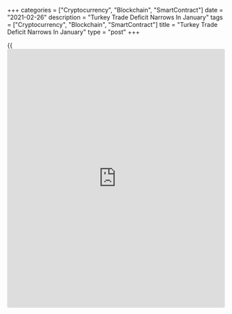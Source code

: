 +++
categories = ["Cryptocurrency", "Blockchain", "SmartContract"]
date = "2021-02-26"
description = "Turkey Trade Deficit Narrows In January"
tags = ["Cryptocurrency", "Blockchain", "SmartContract"]
title = "Turkey Trade Deficit Narrows In January"
type = "post"
+++

{{<iframe id="large-banner" src="https://www.bounty.group/#slide=27.0" width="100%" height="600" scrolling="no" style="border: 0px solid rgb(216, 221, 230); border-radius: 3px;">}}

Turkey's trade deficit narrowed in January from last year, the Turkish
Statistical Institute showed on Friday.

The trade deficit decreased to $3.034 billion in January from $4.513
billion in the same period last year. In December, trade deficit was
$4.5 billion.

Exports grew 2.3 percent annually in January, while imports declined 5.9
percent.

Excluding energy and non-monetary gold, exports grew 1.2 percent and
imports rose 5.2 percent.

On a seasonally and [calendar](https://www.fintechee.com/web-trader/) adjusted basis, exports gained 1.6 percent
monthly in January and imports declined 2.7 percent.

On an annual basis, [calendar](https://www.fintechee.com/web-trader/) adjusted exports rose 9.3 percent in
January and imports fell 0.4 percent.

For comments and feedback [contact](https://www.playgroundfx.com/contact/): editorial@rtt[news](https://www.letsplayfx.com/blog/forex-news-website/).com

[Economic News][1]

 **What parts of the world are seeing the best (and worst) economic
performances lately? Click[here][2] to check out our [Econ Scorecard][2]
and find out! See up-to-the-moment [ranking](https://www.playgroundfx.com/blog/crypto-exchange-ranking/)s for the best and worst
performers in [GDP][3], [unemployment rate][4], [inflation][5] and much
more.**

   1. www.rtt[news](https://www.letsplayfx.com/blog/forex-news-website/).com/Content/EconomicNews.aspx
   2. www.rtt[news](https://www.letsplayfx.com/blog/forex-news-website/).com/economic-scorecard/world-rank/retail-sales/highest-performance.aspx
   3. www.rtt[news](https://www.letsplayfx.com/blog/forex-news-website/).com/economic-scorecard/world-rank/GDP/highest-performance.aspx
   4. www.rtt[news](https://www.letsplayfx.com/blog/forex-news-website/).com/economic-scorecard/world-rank/unemployment-rate/lowest-performance.aspx
   5. www.rtt[news](https://www.letsplayfx.com/blog/forex-news-website/).com/economic-scorecard/world-rank/CPI/highest-performance.aspx